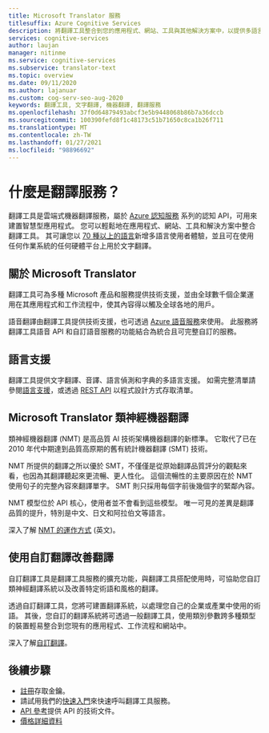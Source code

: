 ```yaml
---
title: Microsoft Translator 服務
titlesuffix: Azure Cognitive Services
description: 將翻譯工具整合到您的應用程式、網站、工具與其他解決方案中，以提供多語言使用者體驗。
services: cognitive-services
author: laujan
manager: nitinme
ms.service: cognitive-services
ms.subservice: translator-text
ms.topic: overview
ms.date: 09/11/2020
ms.author: lajanuar
ms.custom: cog-serv-seo-aug-2020
keywords: 翻譯工具, 文字翻譯, 機器翻譯, 翻譯服務
ms.openlocfilehash: 37f0d64879493abcf3e5b9448068b86b7a36dccb
ms.sourcegitcommit: 100390fefd8f1c48173c51b71650c8ca1b26f711
ms.translationtype: MT
ms.contentlocale: zh-TW
ms.lasthandoff: 01/27/2021
ms.locfileid: "98896692"
---
```

# <a name="what-is-the-translator-service"></a>什麼是翻譯服務？

翻譯工具是雲端式機器翻譯服務，屬於 [Azure 認知服務](../../index.yml?panel=ai&pivot=products) 系列的認知 API，可用來建置智慧型應用程式。 您可以輕鬆地在應用程式、網站、工具和解決方案中整合翻譯工具。 其可讓您以 [70 種以上的語言](./language-support.md)新增多語言使用者體驗，並且可在使用任何作業系統的任何硬體平台上用於文字翻譯。

## <a name="about-microsoft-translator"></a>關於 Microsoft Translator

翻譯工具可為多種 Microsoft 產品和服務提供技術支援，並由全球數千個企業運用在其應用程式和工作流程中，使其內容得以觸及全球各地的用戶。

語音翻譯由翻譯工具提供技術支援，也可透過 [Azure 語音服務](../speech-service/index.yml)來使用。 此服務將翻譯工具語音 API 和自訂語音服務的功能結合為統合且可完整自訂的服務。 

## <a name="language-support"></a>語言支援

翻譯工具提供文字翻譯、音譯、語言偵測和字典的多語言支援。 如需完整清單請參閱[語言支援](language-support.md)，或透過 [REST API](./reference/v3-0-languages.md) 以程式設計方式存取清單。  

## <a name="microsoft-translator-neural-machine-translation"></a>Microsoft Translator 類神經機器翻譯

類神經機器翻譯 (NMT) 是高品質 AI 技術架構機器翻譯的新標準。 它取代了已在 2010 年代中期達到品質高原期的舊有統計機器翻譯 (SMT) 技術。

NMT 所提供的翻譯之所以優於 SMT，不僅僅是從原始翻譯品質評分的觀點來看，也因為其翻譯聽起來更流暢、更人性化。 這個流暢性的主要原因在於 NMT 使用句子的完整內容來翻譯單字。 SMT 則只採用每個字前後幾個字的緊鄰內容。

NMT 模型位於 API 核心，使用者並不會看到這些模型。 唯一可見的差異是翻譯品質的提升，特別是中文、日文和阿拉伯文等語言。

深入了解 [NMT 的運作方式](https://www.microsoft.com/en-us/translator/mt.aspx#nnt) \(英文\)。

## <a name="improve-translations-with-custom-translator"></a>使用自訂翻譯改善翻譯

自訂翻譯工具是翻譯工具服務的擴充功能，與翻譯工具搭配使用時，可協助您自訂類神經翻譯系統以及改善特定術語和風格的翻譯。

透過自訂翻譯工具，您將可建置翻譯系統，以處理您自己的企業或產業中使用的術語。 其後，您自訂的翻譯系統將可透過一般翻譯工具，使用類別參數跨多種類型的裝置輕易整合到您現有的應用程式、工作流程和網站中。

深入了解[自訂翻譯](customization.md)。

## <a name="next-steps"></a>後續步驟

- [註冊](./translator-how-to-signup.md)存取金鑰。
- 請試用我們的[快速入門](quickstart-translator.md)來快速呼叫翻譯工具服務。
- [API 參考](./reference/v3-0-reference.md)提供 API 的技術文件。
- [價格詳細資料](https://azure.microsoft.com/pricing/details/cognitive-services/translator-text-api/)